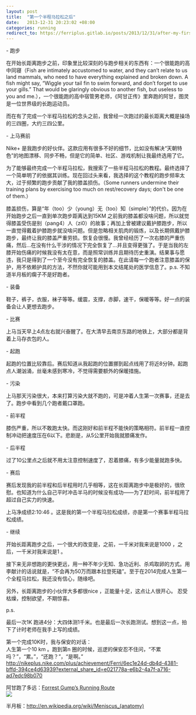 ```yaml
---
layout: post
title:  "第一个半程马拉松之后"
date:   2013-12-31 20:23:02 +08:00
categories: running
redirect_to: https://ferriplus.gitlab.io/posts/2013/12/31/after-my-first-half-marathon.html
---
```

\- 跑步

在开始长距离跑步之前，印象里比较深刻的与跑步相关的东西有：一个很能跑的高中同寝（Fish are intimately accustomed to water, and they can’t relate to us land mammals, who need to have everything explained and broken down. A fish might say, “Wiggle your tail fin to swim forward, and don’t forget to use your gills.” That would be glaringly obvious to another fish, but useless to you and me.），一个很能跑的高中宿管男老师，《阿甘正传》里奔跑的阿甘，图灵是一位世界级的长跑运动员。

而在有了完成一个半程马拉松的念头之前，我曾经一次跑过的最长距离大概是操场的三四圈，大约三四公里。

\- 上马赛前

Nike+ 是我跑步的好伙伴。这款应用有很多不好的细节，比如没有解决“天朝特色”的地图漂移、同步不畅，但是它的简单、社区、游戏机制让我最终选用了它。

为了能够最终完成一个半程马拉松，我搜索了一些半程马拉松的教程。最终选择了一个简单明了的依据其训练。现在回过头来看，我选择的这个教程的跑步频率太大，过于频繁的跑步贡献了我的膝盖损伤。（Some runners undermine their training plans by exercising too much on rest/recovery days; don't be one of them.）

膝盖损伤，算是“年（too）少（young）无（too）知（simple）”的代价。因为在开始跑步之后一直到单次跑步距离达到15KM 之前我的膝盖都没啥问题，所以就觉得膝盖受伤是别（pang4）人（zi0）的故事；再加上曾被建议戴护膝跑步，所以一直觉得戴着护膝跑步就没啥问题。但是忽略相关肌肉的锻炼，以及长期佩戴护膝跑步，最终让我的膝盖严重劳损。恢复会很慢。我曾经经历了一次右膝的严重伤痛，然后…在没有什么干涉的情况下完全恢复了…并且变得更强了。于是当我的左膝开始伤痛的时候我没有太在意，而是照常训练并且期待历史重演。结果事与愿违，我只是得到了一个至今没有完全恢复的膝盖。在此请每一个跑者注意膝盖的保护，用不依赖护具的方法，不然你就可能用到本文结尾处的医学信息了。p.s. 不知道半月板的瘸子不是好跑者。

\- 装备

鞋子，裤子，衣服，袜子等等。缓震，支撑，赤脚，速干，保暖等等。好一点的装备会让人更想去跑步。

\- 比赛

上马当天早上4点左右就兴奋醒了。在大清早去南京东路的地铁上，大部分都是背着上马存衣包的人。

\- 起跑

起跑的位置比较靠后。赛后知道从我起跑的位置挪到起点线用了将近8分钟。起跑点人潮汹涌，丝毫未感到寒冷，不觉得需要额外的保暖措施。

\- 污染

上马那天污染很大，本来打算污染大就不跑的，可是冲着人生第一次赛事，还是去了。跑步中看到几个跑者戴口罩跑。

\- 前半程

膝伤严重，所以不敢跑太快。而这刚好和前半程不能快的策略相符。前半程一直控制冲动把速度压在6以下。悲剧是，从5公里开始我就膝痛发作。

\- 后半程

过了10公里点之后就不用太注意控制速度了，忍着膝痛，有多少能量就跑多快。

\- 赛后

赛后发现我的前半程和后半程用时几乎相等，这在长距离跑步中是极好的，很欣慰。也知道为什么自己平时冲击半马的时候没有成功——为了赶时间，前半程用了超过自己实力的快速。

上马净成绩2:10:46 。这是我的第一个半程马拉松成绩，亦是第一个赛事半程马拉松成绩。

\- 继续

开始长距离跑步之后，一个很大的改变是，之前，一千米对我来说是1000 ，之后，一千米对我来说是1 。

接下来无非想跑的更快更远，用一种不年少无知、急功近利、杀鸡取卵的方式。用李献计的话说就是，“不会再为50万而跟本拉登死磕”。至于在2014完成人生第一个全程马拉松，我还没有信心，随缘吧。

另外，长距离跑步的小伙伴大多都很nice ，正能量十足，这点让人很开心。
忍受枯燥，控制欲望，不期惊喜。

p.s.

最后一次1K 跑进4分：大四体测1千米。也是最后一次长跑测试。想到这一点，拍下了计时老师在我手上写的成绩。

第一个完成10K时，我与保安的对话：  
人生第一个10 km 。跑到第n 圈的时候，巡逻的保安忍不住问，“不累吗？”，“累。”，“还跑？”，“是啊。”  
<http://nikeplus.nike.com/plus/achievement/Ferri/6ec1e24d-db4d-4381-bffd-394ce4d63939?external_share_id=e021778a-e6b2-4a7f-a716-ad7edc98b070>

阿甘跑了多远：[Forrest Gump’s Running Route](http://www.centives.net/S/2012/forrest-gumps-running-route/)  
![](http://www.Centives.net/S/wp-content/uploads/2012/05/051412_0230_ForrestGump1.png)

半月板：<http://en.wikipedia.org/wiki/Meniscus_(anatomy)>
